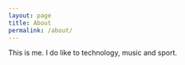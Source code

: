 ```yaml
---
layout: page
title: About
permalink: /about/
---
```


This is me. I do like to technology, music and sport.
